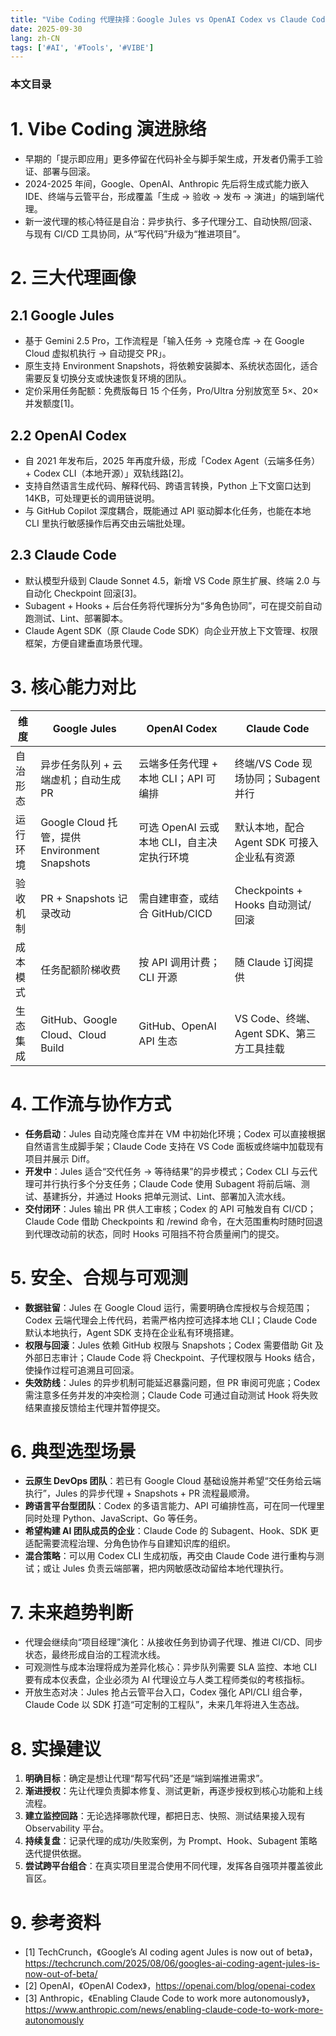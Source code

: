 ```yaml
---
title: "Vibe Coding 代理抉择：Google Jules vs OpenAI Codex vs Claude Code"
date: 2025-09-30
lang: zh-CN
tags: ['#AI', '#Tools', '#VIBE']
---
```


### 本文目录
<!-- toc -->

# 1. Vibe Coding 演进脉络
- 早期的「提示即应用」更多停留在代码补全与脚手架生成，开发者仍需手工验证、部署与回滚。
- 2024-2025 年间，Google、OpenAI、Anthropic 先后将生成式能力嵌入 IDE、终端与云管平台，形成覆盖「生成 → 验收 → 发布 → 演进」的端到端代理。
- 新一波代理的核心特征是自治：异步执行、多子代理分工、自动快照/回滚、与现有 CI/CD 工具协同，从“写代码”升级为“推进项目”。

# 2. 三大代理画像
## 2.1 Google Jules
- 基于 Gemini 2.5 Pro，工作流程是「输入任务 → 克隆仓库 → 在 Google Cloud 虚拟机执行 → 自动提交 PR」。
- 原生支持 Environment Snapshots，将依赖安装脚本、系统状态固化，适合需要反复切换分支或快速恢复环境的团队。
- 定价采用任务配额：免费版每日 15 个任务，Pro/Ultra 分别放宽至 5×、20× 并发额度[1]。

## 2.2 OpenAI Codex
- 自 2021 年发布后，2025 年再度升级，形成「Codex Agent（云端多任务） + Codex CLI（本地开源）」双轨线路[2]。
- 支持自然语言生成代码、解释代码、跨语言转换，Python 上下文窗口达到 14KB，可处理更长的调用链说明。
- 与 GitHub Copilot 深度耦合，既能通过 API 驱动脚本化任务，也能在本地 CLI 里执行敏感操作后再交由云端批处理。

## 2.3 Claude Code
- 默认模型升级到 Claude Sonnet 4.5，新增 VS Code 原生扩展、终端 2.0 与自动化 Checkpoint 回滚[3]。
- Subagent + Hooks + 后台任务将代理拆分为“多角色协同”，可在提交前自动跑测试、Lint、部署脚本。
- Claude Agent SDK（原 Claude Code SDK）向企业开放上下文管理、权限框架，方便自建垂直场景代理。

# 3. 核心能力对比
| 维度 | Google Jules | OpenAI Codex | Claude Code |
| --- | --- | --- | --- |
| 自治形态 | 异步任务队列 + 云端虚机；自动生成 PR | 云端多任务代理 + 本地 CLI；API 可编排 | 终端/VS Code 现场协同；Subagent 并行 |
| 运行环境 | Google Cloud 托管，提供 Environment Snapshots | 可选 OpenAI 云或本地 CLI，自主决定执行环境 | 默认本地，配合 Agent SDK 可接入企业私有资源 |
| 验收机制 | PR + Snapshots 记录改动 | 需自建审查，或结合 GitHub/CICD | Checkpoints + Hooks 自动测试/回滚 |
| 成本模式 | 任务配额阶梯收费 | 按 API 调用计费；CLI 开源 | 随 Claude 订阅提供 |
| 生态集成 | GitHub、Google Cloud、Cloud Build | GitHub、OpenAI API 生态 | VS Code、终端、Agent SDK、第三方工具挂载 |

# 4. 工作流与协作方式
- **任务启动**：Jules 自动克隆仓库并在 VM 中初始化环境；Codex 可以直接根据自然语言生成脚手架；Claude Code 支持在 VS Code 面板或终端中加载现有项目并展示 Diff。
- **开发中**：Jules 适合“交代任务 → 等待结果”的异步模式；Codex CLI 与云代理可并行执行多个分支任务；Claude Code 使用 Subagent 将前后端、测试、基建拆分，并通过 Hooks 把单元测试、Lint、部署加入流水线。
- **交付闭环**：Jules 输出 PR 供人工审核；Codex 的 API 可触发自有 CI/CD；Claude Code 借助 Checkpoints 和 /rewind 命令，在大范围重构时随时回退到代理改动前的状态，同时 Hooks 可阻挡不符合质量闸门的提交。

# 5. 安全、合规与可观测
- **数据驻留**：Jules 在 Google Cloud 运行，需要明确仓库授权与合规范围；Codex 云端代理会上传代码，若需严格内控可选择本地 CLI；Claude Code 默认本地执行，Agent SDK 支持在企业私有环境搭建。
- **权限与回滚**：Jules 依赖 GitHub 权限与 Snapshots；Codex 需要借助 Git 及外部日志审计；Claude Code 将 Checkpoint、子代理权限与 Hooks 结合，使操作过程可追溯且可回滚。
- **失效防线**：Jules 的异步机制可能延迟暴露问题，但 PR 审阅可兜底；Codex 需注意多任务并发的冲突检测；Claude Code 可通过自动测试 Hook 将失败结果直接反馈给主代理并暂停提交。

# 6. 典型选型场景
- **云原生 DevOps 团队**：若已有 Google Cloud 基础设施并希望“交任务给云端执行”，Jules 的异步代理 + Snapshots + PR 流程最顺滑。
- **跨语言平台型团队**：Codex 的多语言能力、API 可编排性高，可在同一代理里同时处理 Python、JavaScript、Go 等任务。
- **希望构建 AI 团队成员的企业**：Claude Code 的 Subagent、Hook、SDK 更适配需要流程治理、分角色协作与自建知识库的组织。
- **混合策略**：可以用 Codex CLI 生成初版，再交由 Claude Code 进行重构与测试；或让 Jules 负责云端部署，把内网敏感改动留给本地代理执行。

# 7. 未来趋势判断
- 代理会继续向“项目经理”演化：从接收任务到协调子代理、推进 CI/CD、同步状态，最终形成自治的工程流水线。
- 可观测性与成本治理将成为差异化核心：异步队列需要 SLA 监控、本地 CLI 要有成本仪表盘，企业必须为 AI 代理设立与人类工程师类似的考核指标。
- 开放生态对决：Jules 抢占云管平台入口，Codex 强化 API/CLI 组合拳，Claude Code 以 SDK 打造“可定制的工程队”，未来几年将进入生态战。

# 8. 实操建议
1. **明确目标**：确定是想让代理“帮写代码”还是“端到端推进需求”。
2. **渐进授权**：先让代理负责脚本修复、测试更新，再逐步授权到核心功能和上线流程。
3. **建立监控回路**：无论选择哪款代理，都把日志、快照、测试结果接入现有 Observability 平台。
4. **持续复盘**：记录代理的成功/失败案例，为 Prompt、Hook、Subagent 策略迭代提供依据。
5. **尝试跨平台组合**：在真实项目里混合使用不同代理，发挥各自强项并覆盖彼此盲区。

# 9. 参考资料
- [1] TechCrunch，《Google’s AI coding agent Jules is now out of beta》，https://techcrunch.com/2025/08/06/googles-ai-coding-agent-jules-is-now-out-of-beta/
- [2] OpenAI，《OpenAI Codex》，https://openai.com/blog/openai-codex
- [3] Anthropic，《Enabling Claude Code to work more autonomously》，https://www.anthropic.com/news/enabling-claude-code-to-work-more-autonomously
